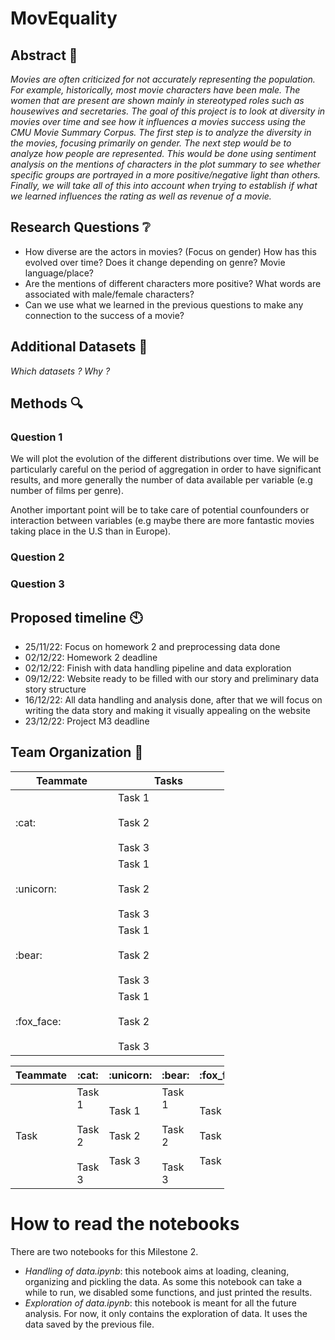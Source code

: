 # MovEquality

## Abstract :memo:
_Movies are often criticized for not accurately representing the population. For example, historically, most movie characters have been male. The women that are present are shown mainly in stereotyped roles such as housewives and secretaries. The goal of this project is to look at diversity in movies over time and see how it influences a movies success using the CMU Movie Summary Corpus. The first step is to analyze the diversity in the movies, focusing primarily on gender. The next step would be to analyze how people are represented. This would be done using sentiment analysis on the mentions of characters in the plot summary to see whether specific groups are portrayed in a more positive/negative light than others. Finally, we will take all of this into account when trying to establish if what we learned influences the rating as well as revenue of a movie._

## Research Questions :grey_question:
- How diverse are the actors in movies? (Focus on gender) How has this evolved over time? Does it change depending on genre? Movie language/place?
- Are the mentions of different characters more positive? What words are associated with male/female characters?
- Can we use what we learned in the previous questions to make any connection to the success of a movie?

## Additional Datasets :fax:
_Which datasets ? Why ?_

## Methods :mag:
### Question 1
We will plot the evolution of the different distributions over time. We will be particularly careful on the period of aggregation in order to have significant results, and more generally the number of data available per variable (e.g number of films per genre).

Another important point will be to take care of potential counfounders or interaction between variables (e.g maybe there are more fantastic movies taking place in the U.S than in Europe).

### Question 2
### Question 3

## Proposed timeline :clock10:
- 25/11/22: Focus on homework 2 and preprocessing data done
- 02/12/22: Homework 2 deadline
- 02/12/22: Finish with data handling pipeline and data exploration
- 09/12/22: Website ready to be filled with our story and preliminary data story structure
- 16/12/22: All data handling and analysis done, after that we will focus on writing the data story and making it visually appealing on the website
- 23/12/22: Project M3 deadline


## Team Organization :raised_hands:

<table class="tg" style="undefined;table-layout: fixed; width: 342px">
<colgroup>
<col style="width: 164px">
<col style="width: 178px">
</colgroup>
<thead>
  <tr>
    <th class="tg-0lax">Teammate</th>
    <th class="tg-0lax">Tasks</th>
  </tr>
</thead>
<tbody>
  <tr>
    <td class="tg-0lax">:cat:</td>
    <td class="tg-0lax">Task 1<br><br>Task 2<br><br>Task 3</td>
  </tr>
  <tr>
    <td class="tg-0lax">:unicorn:</td>
    <td class="tg-0lax">Task 1<br><br>Task 2<br><br>Task 3</td>
  </tr>
  <tr>
    <td class="tg-0lax">:bear:</td>
    <td class="tg-0lax">Task 1<br><br>Task 2<br><br>Task 3</td>
  </tr>
  <tr>
    <td class="tg-0lax">:fox_face:</td>
    <td class="tg-0lax">Task 1<br><br>Task 2<br><br>Task 3</td>
  </tr>
</tbody>
</table>

<table class="tg" style="undefined;table-layout: fixed; width: 342px">
<colgroup>
<col style="width: 164px">
<col style="width: 178px">
</colgroup>
<thead>
  <tr>
    <th class="tg-0lax">Teammate</th>
    <th class="tg-0lax">:cat:</th>
    <th class="tg-0lax">:unicorn:</th>
    <th class="tg-0lax">:bear:</th>
    <th class="tg-0lax">:fox_face:</th>
  </tr>
</thead>
<tbody>
  <tr>
    <td class="tg-0lax">Task</td>
    <td class="tg-0lax">Task 1<br><br>Task 2<br><br>Task 3</td>
    <td class="tg-0lax">Task 1<br><br>Task 2<br><br>Task 3</td>
    <td class="tg-0lax">Task 1<br><br>Task 2<br><br>Task 3</td>
    <td class="tg-0lax">Task 1<br><br>Task 2<br><br>Task 3</td>
  </tr>
</tbody>
</table>

# How to read the notebooks
There are two notebooks for this Milestone 2.
- _Handling of data.ipynb_: this notebook aims at loading, cleaning, organizing and pickling the data. As some this notebook can take a while to run, we disabled some functions, and just printed the results.
- _Exploration of data.ipynb_: this notebook is meant for all the future analysis. For now, it only contains the exploration of data. It uses the data saved by the previous file.
